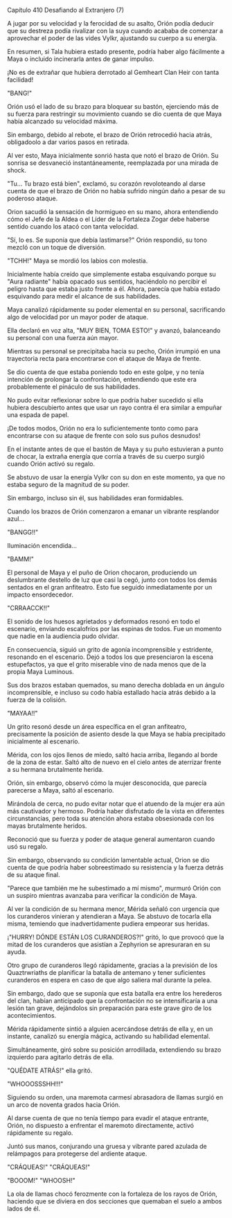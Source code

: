 
Capítulo 410 Desafiando al Extranjero (7)

A jugar por su velocidad y la ferocidad de su asalto, Orión podía deducir que su destreza podía rivalizar con la suya cuando acababa de comenzar a aprovechar el poder de las vides Vylkr, ajustando su cuerpo a su energía.

En resumen, si Tala hubiera estado presente, podría haber algo fácilmente a Maya o incluido incinerarla antes de ganar impulso.

¡No es de extrañar que hubiera derrotado al Gemheart Clan Heir con tanta facilidad!

"BANG!"

Orión usó el lado de su brazo para bloquear su bastón, ejerciendo más de su fuerza para restringir su movimiento cuando se dio cuenta de que Maya había alcanzado su velocidad máxima.

Sin embargo, debido al rebote, el brazo de Orión retrocedió hacia atrás, obligadoolo a dar varios pasos en retirada.

Al ver esto, Maya inicialmente sonrió hasta que notó el brazo de Orión. Su sonrisa se desvaneció instantáneamente, reemplazada por una mirada de shock.

"Tu... Tu brazo está bien", exclamó, su corazón revoloteando al darse cuenta de que el brazo de Orión no había sufrido ningún daño a pesar de su poderoso ataque.

Orion sacudió la sensación de hormigueo en su mano, ahora entendiendo cómo el Jefe de la Aldea o el Líder de la Fortaleza Zogar debe haberse sentido cuando los atacó con tanta velocidad.

"Sí, lo es. Se suponía que debía lastimarse?" Orión respondió, su tono mezcló con un toque de diversión.

"TCHH!" Maya se mordió los labios con molestia.

Inicialmente había creído que simplemente estaba esquivando porque su "Aura radiante" había opacado sus sentidos, haciéndolo no percibir el peligro hasta que estaba justo frente a él. Ahora, parecía que había estado esquivando para medir el alcance de sus habilidades.

Maya canalizó rápidamente su poder elemental en su personal, sacrificando algo de velocidad por un mayor poder de ataque.

Ella declaró en voz alta, "MUY BIEN, TOMA ESTO!" y avanzó, balanceando su personal con una fuerza aún mayor.

Mientras su personal se precipitaba hacia su pecho, Orión irrumpió en una trayectoria recta para encontrarse con el ataque de Maya de frente.

Se dio cuenta de que estaba poniendo todo en este golpe, y no tenía intención de prolongar la confrontación, entendiendo que este era probablemente el pináculo de sus habilidades.

No pudo evitar reflexionar sobre lo que podría haber sucedido si ella hubiera descubierto antes que usar un rayo contra él era similar a empuñar una espada de papel.

¡De todos modos, Orión no era lo suficientemente tonto como para encontrarse con su ataque de frente con solo sus puños desnudos!

En el instante antes de que el bastón de Maya y su puño estuvieran a punto de chocar, la extraña energía que corría a través de su cuerpo surgió cuando Orión activó su regalo.

Se abstuvo de usar la energía Vylkr con su don en este momento, ya que no estaba seguro de la magnitud de su poder.

Sin embargo, incluso sin él, sus habilidades eran formidables.

Cuando los brazos de Orión comenzaron a emanar un vibrante resplandor azul...

"BANGG!!"

Iluminación encendida...

"BAMM!"

El personal de Maya y el puño de Orion chocaron, produciendo un deslumbrante destello de luz que casi la cegó, junto con todos los demás sentados en el gran anfiteatro. Esto fue seguido inmediatamente por un impacto ensordecedor.

"CRRAACCK!!"

El sonido de los huesos agrietados y deformados resonó en todo el escenario, enviando escalofríos por las espinas de todos. Fue un momento que nadie en la audiencia pudo olvidar.

En consecuencia, siguió un grito de agonía incomprensible y estridente, resonando en el escenario. Dejó a todos los que presenciaron la escena estupefactos, ya que el grito miserable vino de nada menos que de la propia Maya Luminous.

Sus dos brazos estaban quemados, su mano derecha doblada en un ángulo incomprensible, e incluso su codo había estallado hacia atrás debido a la fuerza de la colisión.

"MAYAA!!"

Un grito resonó desde un área específica en el gran anfiteatro, precisamente la posición de asiento desde la que Maya se había precipitado inicialmente al escenario.

Mérida, con los ojos llenos de miedo, saltó hacia arriba, llegando al borde de la zona de estar. Saltó alto de nuevo en el cielo antes de aterrizar frente a su hermana brutalmente herida.

Orión, sin embargo, observó cómo la mujer desconocida, que parecía parecerse a Maya, saltó al escenario.

Mirándola de cerca, no pudo evitar notar que el atuendo de la mujer era aún más cautivador y hermoso. Podría haber disfrutado de la vista en diferentes circunstancias, pero toda su atención ahora estaba obsesionada con los mayas brutalmente heridos.

Reconoció que su fuerza y poder de ataque general aumentaron cuando usó su regalo.

Sin embargo, observando su condición lamentable actual, Orion se dio cuenta de que podría haber sobreestimado su resistencia y la fuerza detrás de su ataque final.

"Parece que también me he subestimado a mí mismo", murmuró Orión con un suspiro mientras avanzaba para verificar la condición de Maya.

Al ver la condición de su hermana menor, Mérida señaló con urgencia que los curanderos vinieran y atendieran a Maya. Se abstuvo de tocarla ella misma, temiendo que inadvertidamente pudiera empeorar sus heridas.

¡"HURRY! DÓNDE ESTÁN LOS CURANDEROS?!" gritó, lo que provocó que la mitad de los curanderos que asistían a Zephyrion se apresuraran en su ayuda.

Otro grupo de curanderos llegó rápidamente, gracias a la previsión de los Quaztrwriaths de planificar la batalla de antemano y tener suficientes curanderos en espera en caso de que algo saliera mal durante la pelea.

Sin embargo, dado que se suponía que esta batalla era entre los herederos del clan, habían anticipado que la confrontación no se intensificaría a una lesión tan grave, dejándolos sin preparación para este grave giro de los acontecimientos.

Mérida rápidamente sintió a alguien acercándose detrás de ella y, en un instante, canalizó su energía mágica, activando su habilidad elemental.

Simultáneamente, giró sobre su posición arrodillada, extendiendo su brazo izquierdo para agitarlo detrás de ella.

"QUÉDATE ATRÁS!" ella gritó.

"WHOOOSSSHH!!!"

Siguiendo su orden, una maremota carmesí abrasadora de llamas surgió en un arco de noventa grados hacia Orión.

Al darse cuenta de que no tenía tiempo para evadir el ataque entrante, Orión, no dispuesto a enfrentar el maremoto directamente, activó rápidamente su regalo.

Juntó sus manos, conjurando una gruesa y vibrante pared azulada de relámpagos para protegerse del ardiente ataque.

"CRÁQUEAS!" "CRÁQUEAS!"

"BOOOM!" "WHOOSH!"

La ola de llamas chocó ferozmente con la fortaleza de los rayos de Orión, haciendo que se diviera en dos secciones que quemaban el suelo a ambos lados de él.
